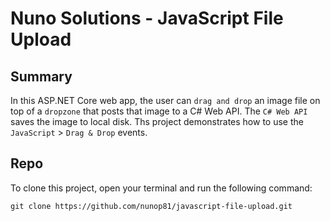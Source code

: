 ﻿# Nuno Solutions - JavaScript File Upload

## Summary
In this ASP.NET Core web app, the user can `drag and drop` an image file on top of a `dropzone` that posts that image to a C# Web API. The `C# Web API` saves the image to local disk. Ths project demonstrates how to use the `JavaScript` > `Drag & Drop` events.


## Repo
To clone this project, open your terminal and run the following command:
```
git clone https://github.com/nunop81/javascript-file-upload.git
```